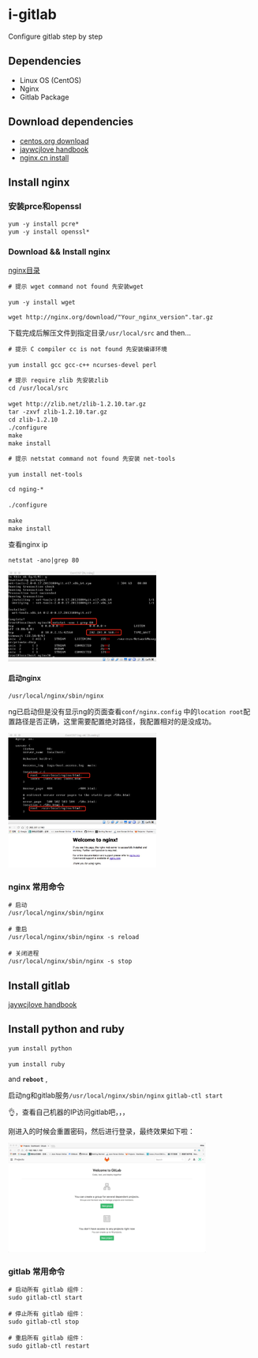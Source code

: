 # i-gitlab
Configure gitlab step by step

## Dependencies

- Linux OS (CentOS)
- Nginx
- Gitlab Package

## Download dependencies

- [centos.org download](https://www.centos.org/download/)   
- [jaywcjlove handbook](https://github.com/jaywcjlove/handbook/blob/master/Centos/nginx%E5%AE%89%E8%A3%85.md)   
- [nginx.cn install](http://www.nginx.cn/install)   

## Install nginx

### 安装prce和openssl

```shell
yum -y install pcre*
yum -y install openssl*
```

### Download && Install nginx

[nginx目录](http://nginx.org/download)

```shell
# 提示 wget command not found 先安装wget

yum -y install wget
```

```
wget http://nginx.org/download/"Your_nginx_version".tar.gz
```

下载完成后解压文件到指定目录`/usr/local/src` and then...

```shell
# 提示 C compiler cc is not found 先安装编译环境

yum install gcc gcc-c++ ncurses-devel perl
```

```shell
# 提示 require zlib 先安装zlib
cd /usr/local/src

wget http://zlib.net/zlib-1.2.10.tar.gz
tar -zxvf zlib-1.2.10.tar.gz
cd zlib-1.2.10
./configure
make
make install
```

```shell
# 提示 netstat command not found 先安装 net-tools

yum install net-tools
```

```shell
cd nging-*

./configure

make
make install 
```

查看nginx ip
```shell
netstat -ano|grep 80
```

<img src="./image/ip.png" width="300">

#### 启动nginx

```shell
/usr/local/nginx/sbin/nginx
```

ng已启动但是没有显示ng的页面查看`conf/nginx.config` 中的`location root`配置路径是否正确，这里需要配置绝对路径，我配置相对的是没成功。

<img src="./image/ngconfig.png" width="300">

<img src="./image/nginx.png" width="300">

### nginx 常用命令

```
# 启动
/usr/local/nginx/sbin/nginx

# 重启
/usr/local/nginx/sbin/nginx -s reload

# 关闭进程
/usr/local/nginx/sbin/nginx -s stop
```

## Install gitlab

[jaywcjlove handbook](https://github.com/jaywcjlove/handbook/blob/master/Centos/gitlab%E5%AE%89%E8%A3%85.md)

## Install python and ruby

```shell
yum install python 

yum install ruby 
```

and **`reboot`** ,    

启动ng和gitlab服务`/usr/local/nginx/sbin/nginx` `gitlab-ctl start`     

👌，查看自己机器的IP访问gitlab吧，，，

刚进入的时候会重置密码，然后进行登录，最终效果如下啦：

<img src="./image/gitlab.png" width="400">

### gitlab 常用命令

```
# 启动所有 gitlab 组件：
sudo gitlab-ctl start

# 停止所有 gitlab 组件：
sudo gitlab-ctl stop

# 重启所有 gitlab 组件：
sudo gitlab-ctl restart
```
